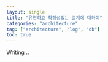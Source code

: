 ```yaml
---
layout: single
title: "유연하고 확장성있는 설계에 대하여"
categories: "architecture"
tag: ["architecture", "log", "db"]
toc: true
---
```


Writing ..
